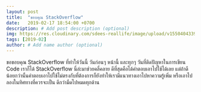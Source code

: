 ```yaml
---
layout: post
title:  "ขอบคุณ StackOverflow"
date:   2019-02-17 18:54:00 +0700
description: # Add post description (optional)
img: https://res.cloudinary.com/sdees-reallife/image/upload/v1550404339/Screenshot_from_2019-02-17_18-51-39.png # Add image post (optional)
tags: [2019-02]
author: # Add name author (optional)
---
```

ขอขอบคุณ StackOverflow ที่ทำให้วันนี้ วันก่อนๆ หน้านี้ และทุกๆ วันที่ติดปัญหาในการเขียน Code เราก็ได้ StackOverflow นี่ล่ะมาช่วยคลี่คลาย ดีที่สุดคือได้คำตอบเอาไปใช้ได้เลย แต่ถ้าดีน้อยกว่านั้นคำตอบเอาไปใช้ไม่ตรงกับที่ต้องการก็ยังทำให้เรามีแนวทางเอาไปหาความรู้เพิ่ม หรือเอาไปลองในทิศทางที่ควรจะเป็น ดีกว่ามืดไปหมดทุกด้าน
